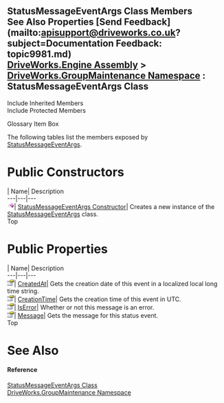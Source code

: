 StatusMessageEventArgs Class Members   
See Also Properties [Send Feedback](mailto:apisupport@driveworks.co.uk?subject=Documentation Feedback: topic9981.md)  
[DriveWorks.Engine Assembly](topic2156.md) > [DriveWorks.GroupMaintenance Namespace](topic9628.md) : StatusMessageEventArgs Class  
---  
  
Include Inherited Members    
Include Protected Members  


Glossary Item Box

The following tables list the members exposed by [StatusMessageEventArgs](topic9981.md).

# Public Constructors

| Name| Description  
---|---|---  
![Public Constructor](dotnetimages/publicConstructor.gif)| [StatusMessageEventArgs Constructor](topic9987.md)| Creates a new instance of the [StatusMessageEventArgs](topic9981.md) class.   
Top

# Public Properties

| Name| Description  
---|---|---  
![Public Property](dotnetimages/publicProperty.gif)| [CreatedAt](topic9988.md)| Gets the creation date of this event in a localized local long time string.   
![Public Property](dotnetimages/publicProperty.gif)| [CreationTime](topic9989.md)| Gets the creation time of this event in UTC.   
![Public Property](dotnetimages/publicProperty.gif)| [IsError](topic9990.md)| Whether or not this message is an error.   
![Public Property](dotnetimages/publicProperty.gif)| [Message](topic9991.md)| Gets the message for this status event.   
Top

# See Also

#### Reference

[StatusMessageEventArgs Class](topic9981.md)   
[DriveWorks.GroupMaintenance Namespace](topic9628.md)



